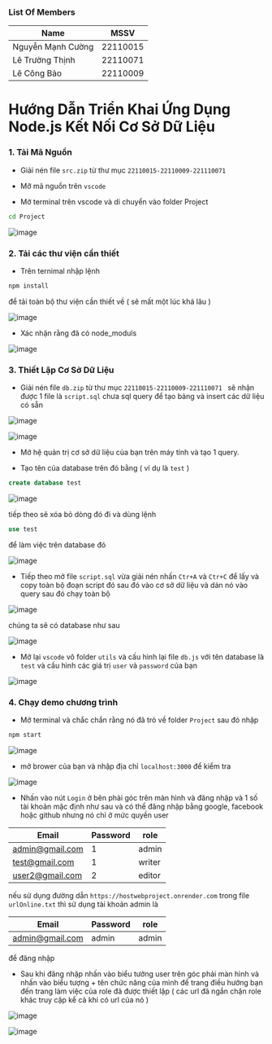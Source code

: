 ### List Of Members

|Name|MSSV|
|---|---|
|Nguyễn Mạnh Cường|22110015|
|Lê Trường Thịnh|22110071|
|Lê Công Bảo|22110009|


# Hướng Dẫn Triển Khai Ứng Dụng Node.js Kết Nối Cơ Sở Dữ Liệu
### 1. Tải Mã Nguồn

- Giải nén file `src.zip` từ thư mục `22110015-22110009-221110071 `

- Mỡ mã nguồn trên `vscode`

- Mở terminal trên vscode và  di chuyển vào folder Project

```bash
cd Project
```

![image](https://github.com/user-attachments/assets/8f367770-053c-4964-988f-5a16705c4647)


### 2. Tải các thư viện cần thiết 

- Trên ternimal nhập lệnh

```bash
npm install
```

để tải toàn bộ thư viện cần thiết về ( sẽ mất một lúc khá lâu )

![image](https://github.com/user-attachments/assets/95ce4f77-e0c4-419c-9e5b-77f6653b488f)

- Xác nhận rằng đã có node_moduls

![image](https://github.com/user-attachments/assets/27b5e893-5beb-4a61-b46d-1ac29e7036ee)



### 3. Thiết Lập Cơ Sở Dữ Liệu

- Giải nén file `db.zip` từ thư mục `22110015-22110009-221110071 ` sẽ nhận được 1 file là `script.sql` chưa sql query để tạo bảng và insert các dữ liệu có sẵn


![image](https://github.com/user-attachments/assets/f5247a20-a2c0-474a-92cf-9a40375a9c2e)

![image](https://github.com/user-attachments/assets/92977f32-49ad-41e5-85f5-7498911df8ff)


- Mở hệ quản trị cơ sở dữ liệu của bạn trên máy tính và tạo 1 query.

- Tạo tên của database trên đó bằng ( ví dụ là `test` )

```sql
create database test
```
![image](https://github.com/user-attachments/assets/3fd82ea0-2470-4ef5-8244-bfbed2da0a02)

tiếp theo sẽ xóa bỏ dòng đó đi và dùng lệnh 

```sql
use test
```

để làm việc trên database đó

![image](https://github.com/user-attachments/assets/3202067e-29c8-4ed3-bd87-7051ed8d2c1a)

- Tiếp theo mở file `script.sql` vừa giải nén nhấn `Ctr+A` và `Ctr+C` để lấy và copy toàn bộ đoạn script đó sau đó vào cơ sở dữ liệu và dán nó vào query sau đó chạy toàn bộ

![image](https://github.com/user-attachments/assets/40cee640-fb7c-4249-bf64-85aac544da9a)

chúng ta sẽ có database như sau 

![image](https://github.com/user-attachments/assets/3fcb0d37-52f6-435e-87e3-f6b25e32c728)


- Mở lại `vscode` vô folder `utils` và cấu hình lại file `db.js`  với tên database là `test` và cấu hình các giá trị `user` và `password` của bạn  

![image](https://github.com/user-attachments/assets/5f9b112c-590c-4d70-9bc2-97e4c61b2a8f)

### 4. Chạy demo chương trình

- Mở terminal và chắc chắn rằng nó đã trỏ về folder `Project` sau đó nhập

```bash
npm start
```

![image](https://github.com/user-attachments/assets/41eb4542-242a-49d9-87e1-e84589faf1e5)


- mở brower của bạn và nhập địa chỉ `localhost:3000` để kiểm tra

![image](https://github.com/user-attachments/assets/51ee9147-c9a2-44e7-96b8-9400f9f55636)

- Nhấn vào nút `Login` ở bên phải góc trên màn hình và đăng nhập và 1 số tài khoản mặc định như sau và có thể đăng nhập bằng google, facebook hoặc github nhưng nó chỉ ở mức quyền user

|Email|Password|role|
|---|---|---|
|admin@gmail.com|1|admin|
|test@gmail.com|1|writer|
|user2@gmail.com|2|editor|

nếu sử dụng đường dẫn  `https://hostwebproject.onrender.com` trong file `urlOnline.txt` thì sử dụng tài khoản admin là 

|Email|Password|role|
|---|---|---|
|admin@gmail.com|admin|admin|


để đăng nhập 


- Sau khi đăng nhập nhấn vào biểu tưởng user trên góc phải màn hình và nhấn vào biểu tượng + tên chức năng của mình để trang điều hướng bạn đến trang làm việc của role đã được thiết lập ( các url đã ngắn chặn role khác truy cập kể cả khi có url của nó )

![image](https://github.com/user-attachments/assets/3d418827-e966-459d-9814-1d102aa4ac5b)

![image](https://github.com/user-attachments/assets/5ee9b535-70a0-4949-997c-60a093075270)










